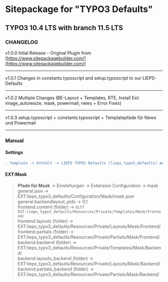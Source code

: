 # Sitepackage for "TYPO3 Defaults"
## TYPO3 10.4 LTS with branch 11.5 LTS

### CHANGELOG

v1.0.0 Intial Release - Original Plugin from [https://www.sitepackagebuilder.com/](https://www.sitepackagebuilder.com/)
***
v1.0.1 Changes in constants.typoscript and setup.typoscript to our LIEPS-Defaults
***
v1.0.2 Multiple Changes (BE-Layout + Templates, RTE, Install Ext: image_autoresize, mask, powermail, news + Error Fixes)
***
v1.0.3 setup.typoscript + constants.typoscript + Templatepfade für News und Powermail  
  
      
***   
### Manual  
#### Settings  
```diff
- Template -> Enthält -> LIEPS TYPO3 Defaults (lieps_typo3_defaults) muss letztes ausgewähltes Objekt sein!!  
```
  
#### EXT:Mask
> **Pfade für Mask**  -> Einstellungen -> Extension Configuration -> mask  
> general.json -> EXT:lieps_typo3_defaults/Configuration/Mask/mask.json  
> general.backendlayout_pids -> 0,1  
> frontend.content (folder) -> ```diff EXT:lieps_typo3_defaults/Resources/Private/Templates/Mask/Frontend/```  
> frontend.layouts (folder) -> EXT:lieps_typo3_defaults/Resources/Private/Layouts/Mask/Frontend/  
> frontend.partials (folder) -> EXT:lieps_typo3_defaults/Resources/Private/Partials/Mask/Frontend/  
> backend.backend (folder) -> EXT:lieps_typo3_defaults/Resources/Private/Templates/Mask/Backend/  
> backend.layouts_backend (folder) -> EXT:lieps_typo3_defaults/Resources/Private/Layouts/Mask/Backend/  
> backend.partials_backend (folder) -> EXT:lieps_typo3_defaults/Resources/Private/Partials/Mask/Backend/  


